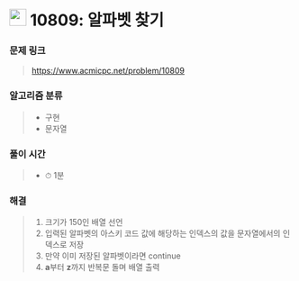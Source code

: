# <img src="https://static.solved.ac/tier_small/4.svg" width=30> 10809: 알파벳 찾기

### 문제 링크
> https://www.acmicpc.net/problem/10809

### 알고리즘 분류
>- 구현
>- 문자열

### 풀이 시간
>- ⏱ 1분

### 해결
> 1. 크기가 150인 배열 선언
> 2. 입력된 알파벳의 아스키 코드 값에 해당하는 인덱스의 값을 문자열에서의 인덱스로 저장
> 3. 만약 이미 저장된 알파벳이라면 continue
> 3. **a**부터 **z**까지 반복문 돌며 배열 출력
